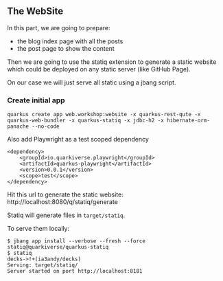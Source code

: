 ## The WebSite

In this part, we are going to prepare:
- the blog index page with all the posts
- the post page to show the content

Then we are going to use the statiq extension to generate a static website which could be deployed on any static server (like GitHub Page). 

On our case we will just serve all static using a jbang script. 


### Create initial app

```
quarkus create app web.workshop:website -x quarkus-rest-qute -x quarkus-web-bundler -x quarkus-statiq -x jdbc-h2 -x hibernate-orm-panache --no-code
```

Also add Playwright as a test scoped dependency

```
<dependency>
    <groupId>io.quarkiverse.playwright</groupId>
    <artifactId>quarkus-playwright</artifactId>
    <version>0.0.1</version>
    <scope>test</scope>
</dependency>
```

Hit this url to generate the static website: http://localhost:8080/q/statiq/generate

Statiq will generate files in `target/statiq`.

To serve them locally:
```shell
$ jbang app install --verbose --fresh --force statiq@quarkiverse/quarkus-statiq
$ statiq                                                                                                                         decks->!+(ia3andy/decks)
Serving: target/statiq/
Server started on port http://localhost:8181
```